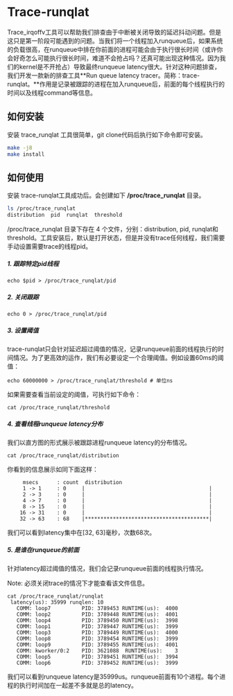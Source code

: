 # Trace-runqlat

Trace_irqoffv工具可以帮助我们排查由于中断被关闭导致的延迟抖动问题。但是这只是第一阶段可能遇到的问题。当我们将一个线程加入runqueue后，如果系统的负载很高，在runqueue中排在你前面的进程可能会由于执行很长时间（或许你会好奇怎么可能执行很长时间，难道不会抢占吗？还真可能出现这种情况。因为我们的kernel是不开抢占）导致最终runqueue latency很大。针对这种问题排查，我们开发一款新的排查工具**Run queue latency tracer。简称：trace-runqlat。**作用是记录被跟踪的进程在加入runqueue后，前面的每个线程执行的时间以及线程command等信息。

## 如何安装

安装 trace_runqlat 工具很简单，git clone代码后执行如下命令即可安装。

```bash
make -j8
make install
```

## 如何使用

安装 trace-runqlat工具成功后。会创建如下 **/proc/trace_runqlat** 目录。

```bash
ls /proc/trace_runqlat
distribution  pid  runqlat  threshold
```

/proc/trace_runqlat 目录下存在 4 个文件，分别：distribution, pid, runqlat和threshold。工具安装后，默认是打开状态，但是并没有trace任何线程，我们需要手动设置需要trace的线程pid。

##### 1. 跟踪特定pid线程

```
echo $pid > /proc/trace_runqlat/pid
```

##### 2. 关闭跟踪

```
echo 0 > /proc/trace_runqlat/pid
```

##### 3. 设置阈值

trace-runqlat只会针对延迟超过阈值的情况，记录runqueue前面的线程执行的时间情况。为了更高效的运作，我们有必要设定一个合理阈值。例如设置60ms的阈值：

```
echo 60000000 > /proc/trace_runqlat/threshold # 单位ns
```

如果需要查看当前设定的阈值，可执行如下命令：

```
cat /proc/trace_runqlat/threshold
```

##### 4. 查看线程runqueue latency分布

我们以直方图的形式展示被跟踪进程runqueue latency的分布情况。

```
cat /proc/trace_runqlat/distribution
```

你看到的信息展示如同下面这样：

```
     msecs      : count  distribution
     1 -> 1     : 0     |                                        |
     2 -> 3     : 0     |                                        |
     4 -> 7     : 0     |                                        |
     8 -> 15    : 0     |                                        |
    16 -> 31    : 0     |                                        |
    32 -> 63    : 68    |****************************************|
```

我们可以看到latency集中在[32, 63]毫秒，次数68次。

##### 5. 是谁在runqueue的前面

针对latency超过阈值的情况，我们会记录runqueue前面的线程执行情况。

Note: 必须关闭trace的情况下才能查看该文件信息。

```
cat /proc/trace_runqlat/runqlat
 latency(us): 35999 runqlen: 10
   COMM: loop7          PID: 3789453 RUNTIME(us):  4000
   COMM: loop2          PID: 3789448 RUNTIME(us):  4001
   COMM: loop4          PID: 3789450 RUNTIME(us):  3998
   COMM: loop1          PID: 3789447 RUNTIME(us):  3999
   COMM: loop3          PID: 3789449 RUNTIME(us):  4000
   COMM: loop8          PID: 3789454 RUNTIME(us):  3999
   COMM: loop9          PID: 3789455 RUNTIME(us):  4001
   COMM: kworker/0:2    PID: 3621088  RUNTIME(us):    3
   COMM: loop5          PID: 3789451 RUNTIME(us):  3994
   COMM: loop6          PID: 3789452 RUNTIME(us):  3999
```

我们可以看到runqueue latency是35999us。runqueue前面有10个进程。每个进程的执行时间加在一起差不多就是总的latency。
